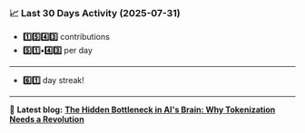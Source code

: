 <!--START_STATS-->
### 📈 Last 30 Days Activity (2025-07-31)  
- **1️⃣5️⃣4️⃣3️⃣** contributions  
- **5️⃣1️⃣•4️⃣3️⃣** per day
---
- **6️⃣1️⃣** day streak!
---
📝 **Latest blog:** [**The Hidden Bottleneck in AI's Brain: Why Tokenization Needs a Revolution**](https://andriak.com/blog/tokenization-revolution)
<!--END_STATS-->

